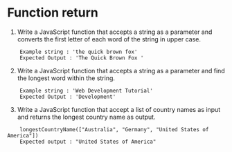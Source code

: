 # Function return

1. Write a JavaScript function that accepts a string as a parameter and converts the first letter of each word of the string in upper case.

```
    Example string : 'the quick brown fox'
    Expected Output : 'The Quick Brown Fox '
``` 

2. Write a JavaScript function that accepts a string as a parameter and find the longest word within the string.

``` 
    Example string : 'Web Development Tutorial'
    Expected Output : 'Development'
``` 

3. Write a JavaScript function that accept a list of country names as input and returns the longest country name as output.

```
    longestCountryName(["Australia", "Germany", "United States of America"])
    Expected output : "United States of America"
```
